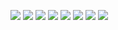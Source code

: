 ![](https://github.com/stephaniesturgeon/False_Belief_HRI_Experiment/blob/main/Sturgeon_Poster_RO-MAN.png)
![](https://github.com/stephaniesturgeon/False_Belief_HRI_Experiment/blob/main/RO-MAN_paper_pdfs/089564671-2.png)
![](https://github.com/stephaniesturgeon/False_Belief_HRI_Experiment/blob/main/RO-MAN_paper_pdfs/089564671-3.png)
![](https://github.com/stephaniesturgeon/False_Belief_HRI_Experiment/blob/main/RO-MAN_paper_pdfs/089564671-4.png)
![](https://github.com/stephaniesturgeon/False_Belief_HRI_Experiment/blob/main/RO-MAN_paper_pdfs/089564671-5.png)
![](https://github.com/stephaniesturgeon/False_Belief_HRI_Experiment/blob/main/RO-MAN_paper_pdfs/089564671-6.png)
![](https://github.com/stephaniesturgeon/False_Belief_HRI_Experiment/blob/main/RO-MAN_paper_pdfs/089564671-7.png)
![](https://github.com/stephaniesturgeon/False_Belief_HRI_Experiment/blob/main/RO-MAN_paper_pdfs/089564671-8.png)
